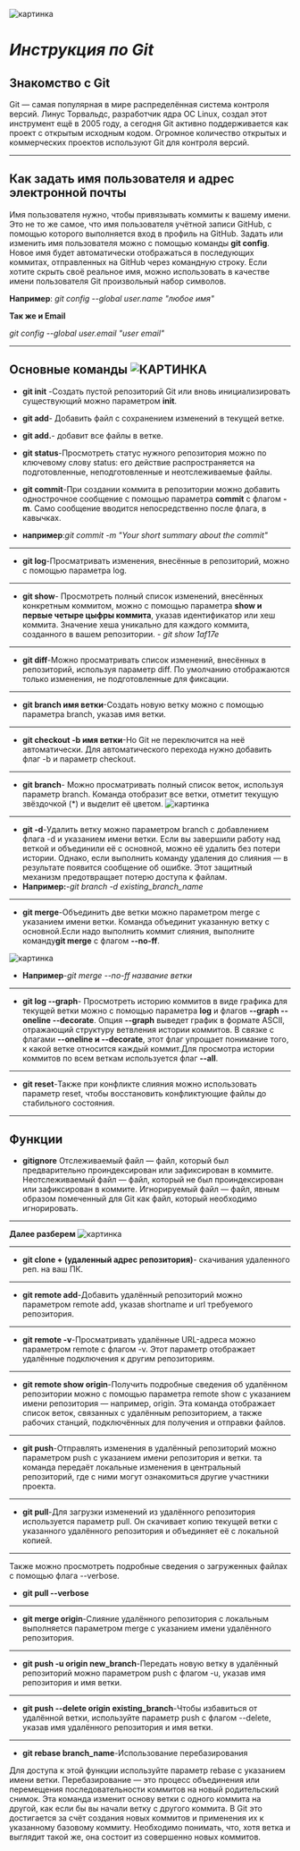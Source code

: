 ![картинка](image.jpeg)

# ***Инструкция по Git*** #
## **Знакомство с Git**

Git — самая популярная в мире распределённая система контроля версий. Линус Торвальдс, разработчик ядра ОС Linux, создал этот инструмент ещё в 2005 году, а сегодня Git активно поддерживается как проект с открытым исходным кодом. Огромное количество открытых и коммерческих проектов используют Git для контроля версий.
* **
## **Как задать имя пользователя и адрес электронной почты**
Имя пользователя нужно, чтобы привязывать коммиты к вашему имени. Это не то же самое, что имя пользователя учётной записи GitHub, с помощью которого выполняется вход в профиль на GitHub. Задать или изменить имя пользователя можно с помощью команды **git config**. Новое имя будет автоматически отображаться в последующих коммитах, отправленных на GitHub через командную строку. Если хотите скрыть своё реальное имя, можно использовать в качестве имени пользователя Git произвольный набор символов.

**Например**:
*git config --global user.name "любое имя"*

**Так же и Email**

*git config --global user.email "user email"*
* **

 ## **Основные команды** ![КАРТИНКА](giticon.png)
* **git init** -Создать пустой репозиторий Git или вновь инициализировать существующий можно параметром **init**.
* **git add**- Добавить файл с сохранением изменений в текущей ветке.

* **git add.**- добавит все файлы в ветке.
* **git status**-Просмотреть статус нужного репозитория можно по ключевому слову status: его действие распространяется на подготовленные, неподготовленные и неотслеживаемые файлы.
* **git commit**-При создании коммита в репозитории можно добавить однострочное сообщение с помощью параметра **commit** с флагом **-m**. Само сообщение вводится непосредственно после флага, в кавычках.

* **например**:*git commit -m "Your short summary about the commit"*
* **
* **git log**-Просматривать изменения, внесённые в репозиторий, можно с помощью параметра log.
* **
* **git show**-
Просмотреть полный список изменений, внесённых конкретным коммитом, можно с помощью параметра **show и первые четыре цыфры коммита**, указав идентификатор или хеш коммита. Значение хеша уникально для каждого коммита, созданного в вашем репозитории. - *git show 1af17e* 
* **
* **git diff**-Можно просматривать список изменений, внесённых в репозиторий, используя параметр diff. По умолчанию отображаются только изменения, не подготовленные для фиксации.
* **
* **git branch имя ветки**-Создать новую ветку можно с помощью параметра branch, указав имя ветки.
* **
* **git checkout -b имя ветки**-Но Git не переключится на неё автоматически. Для автоматического перехода нужно добавить флаг -b и параметр checkout.
* **
* **git branch**-
Можно просматривать полный список веток, используя параметр branch. Команда отобразит все ветки, отметит текущую звёздочкой (*) и выделит её цветом.
![картинка](image2.png)
* **
* **git -d**-Удалить ветку можно параметром branch с добавлением флага -d и указанием имени ветки. Если вы завершили работу над веткой и объединили её с основной, можно её удалить без потери истории. Однако, если выполнить команду удаления до слияния — в результате появится сообщение об ошибке. Этот защитный механизм предотвращает потерю доступа к файлам.
* **Например:**-*git branch -d existing_branch_name*
* **
* **git merge**-Объединить две ветки можно параметром merge с указанием имени ветки. Команда объединит указанную ветку с основной.Если надо выполнить коммит слияния, выполните команду**git merge** с флагом **--no-ff**.

![картинка](SL.png)
* **Например**-*git merge --no-ff название ветки*
* **
* **git log --graph**-
Просмотреть историю коммитов в виде графика для текущей ветки можно с помощью параметра **log** и флагов **--graph --oneline --decorate**. Опция **--graph** выведет график в формате ASCII, отражающий структуру ветвления истории коммитов. В связке с флагами **--oneline и --decorate**, этот флаг упрощает понимание того, к какой ветке относится каждый коммит.Для просмотра истории коммитов по всем веткам используется флаг **--all**.
* **
* **git reset**-Также при конфликте слияния можно использовать параметр reset, чтобы восстановить конфликтующие файлы до стабильного состояния.
* **

## Функции
* **gitignore**
Отслеживаемый файл — файл, который был предварительно проиндексирован или зафиксирован в коммите.
Неотслеживаемый файл — файл, который не был проиндексирован или зафиксирован в коммите.
Игнорируемый файл — файл, явным образом помеченный для Git как файл, который необходимо игнорировать.
* **
**Далее разберем**
![картинка](github.png)
* **
* **git clone + (удаленный адрес репозитория)**- скачивания удаленного реп. на ваш ПК.
* **
* **git remote add**-Добавить удалённый репозиторий можно параметром remote add, указав shortname и url требуемого репозитория.
* **
* **git remote -v**-Просматривать удалённые URL-адреса можно параметром remote с флагом -v. Этот параметр отображает удалённые подключения к другим репозиториям.
* **
* **git remote show origin**-Получить подробные сведения об удалённом репозитории можно с помощью параметра remote show с указанием имени репозитория — например, origin.
Эта команда отображает список веток, связанных с удалённым репозиторием, а также рабочих станций, подключённых для получения и отправки файлов.
* **
* **git push**-Отправлять изменения в удалённый репозиторий можно параметром push с указанием имени репозитория и ветки.
та команда передаёт локальные изменения в центральный репозиторий, где с ними могут ознакомиться другие участники проекта.
* **

* **git pull**-Для загрузки изменений из удалённого репозитория используется параметр pull. Он скачивает копию текущей ветки с указанного удалённого репозитория и объединяет её с локальной копией.
* **
Также можно просмотреть подробные сведения о загруженных файлах с помощью флага --verbose.
* **git pull --verbose**
* **
* **git merge origin**-Слияние удалённого репозитория с локальным выполняется параметром merge с указанием имени удалённого репозитория.
* ** 
* **git push -u origin new_branch**-Передать новую ветку в удалённый репозиторий можно параметром push с флагом -u, указав имя репозитория и имя ветки.
* **
* **git push --delete origin existing_branch**-Чтобы избавиться от удалённой ветки, используйте параметр push с флагом --delete, указав имя удалённого репозитория и имя ветки.
* **
* **git rebase branch_name**-Использование перебазирования

Для доступа к этой функции используйте параметр rebase с указанием имени ветки. Перебазирование — это процесс объединения или перемещения последовательности коммитов на новый родительский снимок.
Эта команда изменит основу ветки с одного коммита на другой, как если бы вы начали ветку с другого коммита. В Git это достигается за счёт создания новых коммитов и применения их к указанному базовому коммиту. Необходимо понимать, что, хотя ветка и выглядит такой же, она состоит из совершенно новых коммитов.
